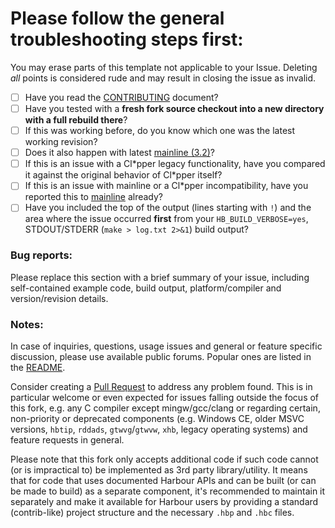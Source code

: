 # Please follow the general troubleshooting steps first:

You may erase parts of this template not applicable to your Issue. Deleting
_all_ points is considered rude and may result in closing the issue as invalid.

- [ ] Have you read the [CONTRIBUTING](CONTRIBUTING.md) document?
- [ ] Have you tested with a **fresh fork source checkout into a new directory
      with a full rebuild there**?
- [ ] If this was working before, do you know which one was the latest working
      revision?
- [ ] Does it also happen with latest
      [mainline (3.2)](https://github.com/harbour/core)?
- [ ] If this is an issue with a Cl\*pper legacy functionality, have you
      compared it against the original behavior of Cl\*pper itself?
- [ ] If this is an issue with mainline or a Cl\*pper incompatibility, have
      you reported this to
      [mainline](https://groups.google.com/forum/#!forum/harbour-devel)
      already?
- [ ] Have you included the top of the output (lines starting with `!`) and the
      area where the issue occurred **first** from your `HB_BUILD_VERBOSE=yes`,
      STDOUT/STDERR (`make > log.txt 2>&1`) build output?

### Bug reports:

Please replace this section with a brief summary of your issue, including
self-contained example code, build output, platform/compiler and
version/revision details.

### Notes:

In case of inquiries, questions, usage issues and general or feature specific
discussion, please use available public forums. Popular ones are listed in
the [README](../README.md#external-links).

Consider creating a [Pull Request](https://github.com/vszakats/harbour-core/pulls)
to address any problem found. This is in particular welcome or even expected
for issues falling outside the focus of this fork, e.g. any C compiler except
mingw/gcc/clang or regarding certain, non-priority or deprecated components
(e.g. Windows CE, older MSVC versions, `hbtip`, `rddads`, `gtwvg`/`gtwvw`,
`xhb`, legacy operating systems) and feature requests in general.

Please note that this fork only accepts additional code if such code cannot
(or is impractical to) be implemented as 3rd party library/utility. It means
that for code that uses documented Harbour APIs and can be built (or can be
made to build) as a separate component, it's recommended to maintain it
separately and make it available for Harbour users by providing a standard
(contrib-like) project structure and the necessary `.hbp` and `.hbc` files.
